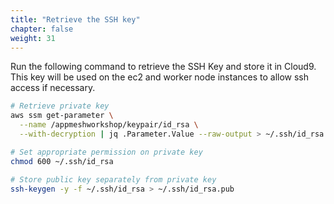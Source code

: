 ```yaml
---
title: "Retrieve the SSH key"
chapter: false
weight: 31
---
```


Run the following command to retrieve the SSH Key and store it in Cloud9. This key will be used on the ec2 and worker node instances to allow ssh access if necessary.

```bash
# Retrieve private key
aws ssm get-parameter \
  --name /appmeshworkshop/keypair/id_rsa \
  --with-decryption | jq .Parameter.Value --raw-output > ~/.ssh/id_rsa

# Set appropriate permission on private key
chmod 600 ~/.ssh/id_rsa

# Store public key separately from private key
ssh-keygen -y -f ~/.ssh/id_rsa > ~/.ssh/id_rsa.pub
```
